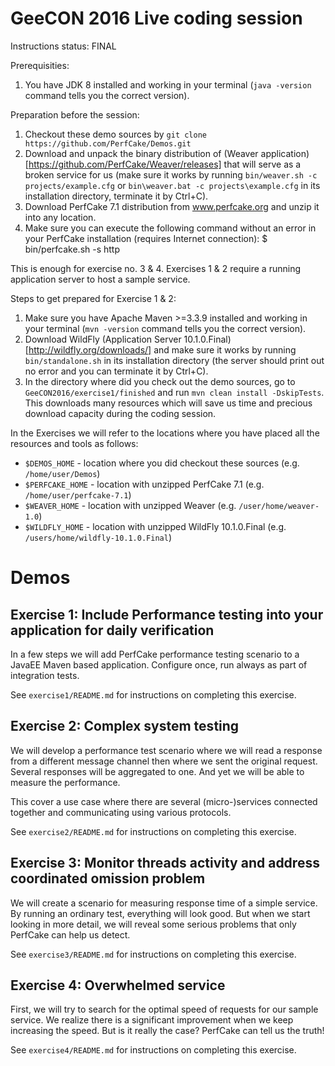 GeeCON 2016 Live coding session
===============================

Instructions status: FINAL

Prerequisities:
1. You have JDK 8 installed and working in your terminal (```java -version``` command tells you the correct version).

Preparation before the session:
1. Checkout these demo sources by ```git clone https://github.com/PerfCake/Demos.git```
2. Download and unpack the binary distribution of (Weaver application)[https://github.com/PerfCake/Weaver/releases] that will serve as a broken service for us 
(make sure it works by running ```bin/weaver.sh -c projects/example.cfg``` or ```bin\weaver.bat -c projects\example.cfg``` in its installation directory, terminate it by Ctrl+C).
2. Download PerfCake 7.1 distribution from www.perfcake.org and unzip it into any location.
4. Make sure you can execute the following command without an error in your PerfCake installation (requires Internet connection):
   $ bin/perfcake.sh -s http

This is enough for exercise no. 3 & 4. 
Exercises 1 & 2 require a running application server to host a sample service. 

Steps to get prepared for Exercise 1 & 2:
1. Make sure you have Apache Maven >=3.3.9 installed and working in your terminal (```mvn -version``` command tells you the correct version).
2. Download WildFly (Application Server 10.1.0.Final)[http://wildfly.org/downloads/] and make sure it works by running ```bin/standalone.sh``` in its installation
directory (the server should print out no error and you can terminate it by Ctrl+C).
3. In the directory where did you check out the demo sources, go to ```GeeCON2016/exercise1/finished```
and run ```mvn clean install -DskipTests```. This downloads many resources which will save us time and
precious download capacity during the coding session.

In the Exercises we will refer to the locations where you have placed all the resources and tools as follows:

 * `$DEMOS_HOME` - location where you did checkout these sources (e.g. `/home/user/Demos`)
 * `$PERFCAKE_HOME` - location with unzipped PerfCake 7.1 (e.g. `/home/user/perfcake-7.1`)
 * `$WEAVER_HOME` - location with unzipped Weaver (e.g. `/user/home/weaver-1.0`)
 * `$WILDFLY_HOME` - location with unzipped WildFly 10.1.0.Final (e.g. `/users/home/wildfly-10.1.0.Final`)

Demos
=====

Exercise 1: Include Performance testing into your application for daily verification
------------------------------------------------------------------------------------

In a few steps we will add PerfCake performance testing scenario to a JavaEE Maven based application.
Configure once, run always as part of integration tests.

See ```exercise1/README.md``` for instructions on completing this exercise.

Exercise 2: Complex system testing
----------------------------------

We will develop a performance test scenario where we will read a response from a different message
channel then where we sent the original request. Several responses will be aggregated to one. And yet we
will be able to measure the performance.

This cover a use case where there are several (micro-)services connected together and communicating using various protocols.

See ```exercise2/README.md``` for instructions on completing this exercise.

Exercise 3: Monitor threads activity and address coordinated omission problem
-----------------------------------------------------------------------------

We will create a scenario for measuring response time of a simple service. By running an ordinary
test, everything will look good. But when we start looking in more detail, we will reveal some
serious problems that only PerfCake can help us detect.

See ```exercise3/README.md``` for instructions on completing this exercise.

Exercise 4: Overwhelmed service
-------------------------------

First, we will try to search for the optimal speed of requests for our sample service. We realize
there is a significant improvement when we keep increasing the speed. But is it really the case?
PerfCake can tell us the truth!

See ```exercise4/README.md``` for instructions on completing this exercise.
